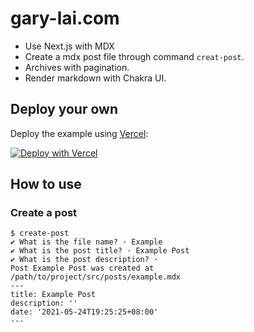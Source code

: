 # gary-lai.com

- Use Next.js with MDX
- Create a mdx post file through command `creat-post`.
- Archives with pagination.
- Render markdown with Chakra UI.

## Deploy your own

Deploy the example using [Vercel](https://vercel.com?utm_source=github&utm_medium=readme&utm_campaign=next-example):

[![Deploy with Vercel](https://vercel.com/button)](https://vercel.com/new/git/external?repository-url=https://github.com/imgarylai/gary-lai.com&project-name=with-mdx-remote-and-chakra)

## How to use

### Create a post
```shell
$ create-post
✔ What is the file name? · Example
✔ What is the post title? · Example Post
✔ What is the post description? · 
Post Example Post was created at /path/to/project/src/posts/example.mdx
---
title: Example Post
description: ''
date: '2021-05-24T19:25:25+08:00'
---
```
